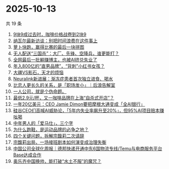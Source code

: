 # 2025-10-13

共 19 条

<!-- BEGIN 36KR -->
<!-- 最后更新时间 2025-10-13 06:07:51 +0800 -->
1. [9块9成过去时，咖啡价格战卷到2块9](https://36kr.com/p/3504936876252038)
1. [纳瓦尔最新访谈：别把时间浪费在这件事上](https://36kr.com/p/3504950190103429)
1. [萝卜快跑，赢得比赛的最后一块拼图](https://36kr.com/p/3504930181830789)
1. [无人配送“三国杀”：大厂、先锋、空降兵，谁更能打？](https://36kr.com/p/3504862422277252)
1. [全网最后一批躺赚博主，也被Al挤兑失业了](https://36kr.com/p/3505477402385283)
1. [年入800亿的“直男品牌”，“背刺”小红书女孩？](https://36kr.com/p/3504951919483781)
1. [大疆VS影石，天才的烦恼](https://36kr.com/p/3505731315275905)
1. [Neuralink新进展：渐冻症患者首次独立进食、喝水](https://36kr.com/p/3505666291866505)
1. [比恋人更长久的关系，是「职场发小」｜后浪告解室](https://36kr.com/p/3501766122445954)
1. [一人公司，就是个伪命题。](https://36kr.com/p/3505685638978435)
1. [最低2.9元/杯，又一咖啡品牌在上海“自杀式开店”？](https://36kr.com/p/3505532657097862)
1. [一年20亿美元：CEO Jamie Dimon要把摩根大通变成「全AI银行」](https://36kr.com/p/3505542581803140)
1. [硅谷CEO们高喊AI威胁论，「5年内失业率飙升至20%」，但95%AI项目赔本赚吆喝](https://36kr.com/p/3505682717203330)
1. [中年男人的「爱马仕」，三个字](https://36kr.com/p/3505505638145158)
1. [为什么跑鞋，是运动品牌的必争之地？](https://36kr.com/p/3504929989974921)
1. [四个关键问题，拆解宗馥莉二次请辞](https://36kr.com/p/3505568002332805)
1. [宗馥莉出局，一场接班剧本如何演变成治理失衡](https://36kr.com/p/3504950448068996)
1. [中国公司全球化周报｜德邦快递开通中东6国物流专线/Temu与电商服务平台Base达成合作](https://36kr.com/p/3505695759916169)
1. [奥乐齐中国换帅，能打破“水土不服”的魔咒？](https://36kr.com/p/3505867508325254)
<!-- END 36KR -->